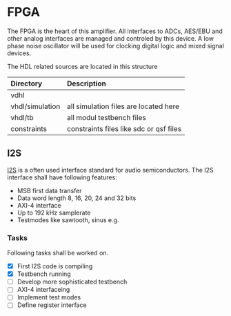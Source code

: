 # FPGA

The FPGA is the heart of this amplifier. All interfaces to ADCs, AES/EBU and other analog interfaces are managed and controled by this device. A low phase noise oscillator will be used for clocking digital logic and mixed signal devices.

The HDL related sources are located in this structure

| Directory       | Description                             |
| :-------------- | :-------------------------------------- |
| vdhl            |                                         |
| vhdl/simulation | all simulation files are located here   |
| vhdl/tb         | all modul testbench files               |
| constraints     | constraints files like sdc or qsf files |

## I2S

[I2S](https://en.wikipedia.org/wiki/I²S) is a often used interface standard for audio semiconductors.
The I2S interface shall have following features:

* MSB first data transfer
* Data word length 8, 16, 20, 24 and 32 bits
* AXI-4 interface
* Up to 192 kHz samplerate
* Testmodes like sawtooth, sinus e.g.

### Tasks

Following tasks shall be worked on.
- [x] First I2S code is compiling
- [x] Testbench running
- [ ] Develop more sophisticated testbench
- [ ] AXI-4 interfaceing
- [ ] Implement test modes
- [ ] Define register interface
